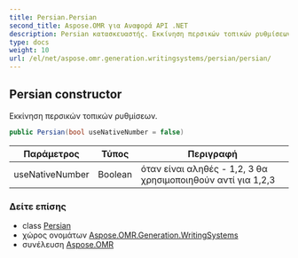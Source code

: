 ```yaml
---
title: Persian.Persian
second_title: Aspose.OMR για Αναφορά API .NET
description: Persian κατασκευαστής. Εκκίνηση περσικών τοπικών ρυθμίσεων.
type: docs
weight: 10
url: /el/net/aspose.omr.generation.writingsystems/persian/persian/
---
```

## Persian constructor

Εκκίνηση περσικών τοπικών ρυθμίσεων.

```csharp
public Persian(bool useNativeNumber = false)
```

| Παράμετρος | Τύπος | Περιγραφή |
| --- | --- | --- |
| useNativeNumber | Boolean | όταν είναι αληθές - 1,2, 3 θα χρησιμοποιηθούν αντί για 1,2,3 |

### Δείτε επίσης

* class [Persian](../)
* χώρος ονομάτων [Aspose.OMR.Generation.WritingSystems](../../persian/)
* συνέλευση [Aspose.OMR](../../../)


